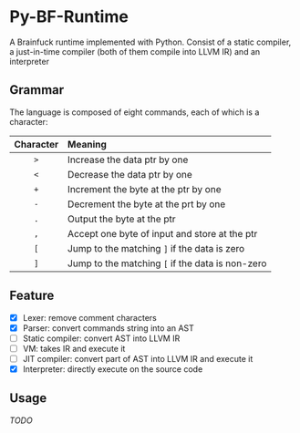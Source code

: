 # Py-BF-Runtime

A Brainfuck runtime implemented with Python. Consist of a static compiler,
a just-in-time compiler (both of them compile into LLVM IR) and an interpreter

## Grammar

The language is composed of eight commands, each of which is a character:

| Character | Meaning                                          |
|:---------:|:-------------------------------------------------|
|    `>`    | Increase the data ptr by one                     |
|    `<`    | Decrease the data ptr by one                     |
|    `+`    | Increment the byte at the ptr by one             |
|    `-`    | Decrement the byte at the prt by one             |
|    `.`    | Output the byte at the ptr                       |
|    `,`    | Accept one byte of input and store at the ptr    |
|    `[`    | Jump to the matching `]` if the data is zero     |
|    `]`    | Jump to the matching `[` if the data is non-zero |        

## Feature

- [x] Lexer: remove comment characters
- [x] Parser: convert commands string into an AST
- [ ] Static compiler: convert AST into LLVM IR
- [ ] VM: takes IR and execute it
- [ ] JIT compiler: convert part of AST into LLVM IR and execute it
- [x] Interpreter: directly execute on the source code

## Usage

*TODO*